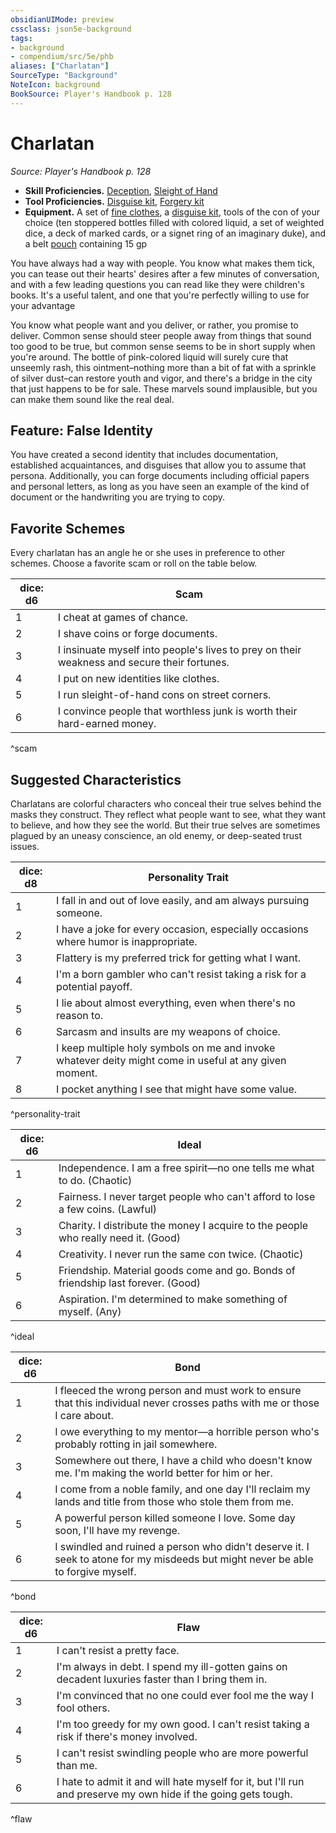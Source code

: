 ```yaml
---
obsidianUIMode: preview
cssclass: json5e-background
tags:
- background
- compendium/src/5e/phb
aliases: ["Charlatan"]
SourceType: "Background"
NoteIcon: background
BookSource: Player's Handbook p. 128
---
```

# Charlatan
*Source: Player's Handbook p. 128*  

- **Skill Proficiencies.** [Deception](content/3-Mechanics/CLI/rules/skills.md#Deception), [Sleight of Hand](content/3-Mechanics/CLI/rules/skills.md#Sleight%20of%20Hand)  
- **Tool Proficiencies.** [Disguise kit](disguise-kit.md), [Forgery kit](forgery-kit.md)  
- **Equipment.** A set of [fine clothes](fine-clothes.md), a [disguise kit](disguise-kit.md), tools of the con of your choice (ten stoppered bottles filled with colored liquid, a set of weighted dice, a deck of marked cards, or a signet ring of an imaginary duke), and a belt [pouch](pouch.md) containing 15 gp  

You have always had a way with people. You know what makes them tick, you can tease out their hearts' desires after a few minutes of conversation, and with a few leading questions you can read like they were children's books. It's a useful talent, and one that you're perfectly willing to use for your advantage

You know what people want and you deliver, or rather, you promise to deliver. Common sense should steer people away from things that sound too good to be true, but common sense seems to be in short supply when you're around. The bottle of pink-colored liquid will surely cure that unseemly rash, this ointment–nothing more than a bit of fat with a sprinkle of silver dust–can restore youth and vigor, and there's a bridge in the city that just happens to be for sale. These marvels sound implausible, but you can make them sound like the real deal.

## Feature: False Identity

You have created a second identity that includes documentation, established acquaintances, and disguises that allow you to assume that persona. Additionally, you can forge documents including official papers and personal letters, as long as you have seen an example of the kind of document or the handwriting you are trying to copy.

## Favorite Schemes

Every charlatan has an angle he or she uses in preference to other schemes. Choose a favorite scam or roll on the table below.

| dice: d6 | Scam |
|----------|------|
| 1 | I cheat at games of chance. |
| 2 | I shave coins or forge documents. |
| 3 | I insinuate myself into people's lives to prey on their weakness and secure their fortunes. |
| 4 | I put on new identities like clothes. |
| 5 | I run sleight-of-hand cons on street corners. |
| 6 | I convince people that worthless junk is worth their hard-earned money. |
^scam

## Suggested Characteristics

Charlatans are colorful characters who conceal their true selves behind the masks they construct. They reflect what people want to see, what they want to believe, and how they see the world. But their true selves are sometimes plagued by an uneasy conscience, an old enemy, or deep-seated trust issues.

| dice: d8 | Personality Trait |
|----------|-------------------|
| 1 | I fall in and out of love easily, and am always pursuing someone. |
| 2 | I have a joke for every occasion, especially occasions where humor is inappropriate. |
| 3 | Flattery is my preferred trick for getting what I want. |
| 4 | I'm a born gambler who can't resist taking a risk for a potential payoff. |
| 5 | I lie about almost everything, even when there's no reason to. |
| 6 | Sarcasm and insults are my weapons of choice. |
| 7 | I keep multiple holy symbols on me and invoke whatever deity might come in useful at any given moment. |
| 8 | I pocket anything I see that might have some value. |
^personality-trait

| dice: d6 | Ideal |
|----------|-------|
| 1 | Independence. I am a free spirit—no one tells me what to do. (Chaotic) |
| 2 | Fairness. I never target people who can't afford to lose a few coins. (Lawful) |
| 3 | Charity. I distribute the money I acquire to the people who really need it. (Good) |
| 4 | Creativity. I never run the same con twice. (Chaotic) |
| 5 | Friendship. Material goods come and go. Bonds of friendship last forever. (Good) |
| 6 | Aspiration. I'm determined to make something of myself. (Any) |
^ideal

| dice: d6 | Bond |
|----------|------|
| 1 | I fleeced the wrong person and must work to ensure that this individual never crosses paths with me or those I care about. |
| 2 | I owe everything to my mentor—a horrible person who's probably rotting in jail somewhere. |
| 3 | Somewhere out there, I have a child who doesn't know me. I'm making the world better for him or her. |
| 4 | I come from a noble family, and one day I'll reclaim my lands and title from those who stole them from me. |
| 5 | A powerful person killed someone I love. Some day soon, I'll have my revenge. |
| 6 | I swindled and ruined a person who didn't deserve it. I seek to atone for my misdeeds but might never be able to forgive myself. |
^bond

| dice: d6 | Flaw |
|----------|------|
| 1 | I can't resist a pretty face. |
| 2 | I'm always in debt. I spend my ill-gotten gains on decadent luxuries faster than I bring them in. |
| 3 | I'm convinced that no one could ever fool me the way I fool others. |
| 4 | I'm too greedy for my own good. I can't resist taking a risk if there's money involved. |
| 5 | I can't resist swindling people who are more powerful than me. |
| 6 | I hate to admit it and will hate myself for it, but I'll run and preserve my own hide if the going gets tough. |
^flaw